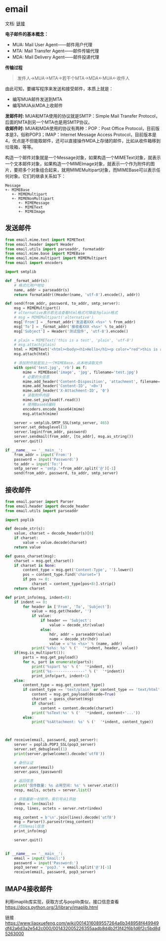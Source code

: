 # email

文档: [链接](https://docs.python.org/zh-cn/3/library/email.html)

<b>电子邮件的基本概念：</b>
* MUA: Mail User Agent——邮件用户代理
* MTA: Mail Transfer Agent——邮件传输代理
* MDA: Mail Delivery Agent——邮件投递代理

<b>传输过程</b>
> 发件人->MUA->MTA->若干个MTA->MDA<-MUA<-收件人

由此可知，要编写程序来发送和接受邮件，本质上就是：
* 编写MUA邮件发送到MTA
* 编写MUA从MDA上收邮件

<b>发邮件时:</b> MUA和MTA使用的协议就是SMTP：Simple Mail Transfer Protocol，后面的MTA到另一个MTA也是用SMTP协议。		
<b>收邮件时:</b> MUA和MDA使用的协议有两种：POP：Post Office Protocol，目前版本是3，俗称POP3；IMAP：Internet Message Access Protocol，目前版本是4，优点是不但能取邮件，还可以直接操作MDA上存储的邮件，比如从收件箱移到垃圾箱，等等。    	

构造一个邮件对象就是一个Message对象，如果构造一个MIMEText对象，就表示一个文本邮件对象，如果构造一个MIMEImage对象，就表示一个作为附件的图片，要把多个对象组合起来，就用MIMEMultipart对象，而MIMEBase可以表示任何对象。它们的继承关系如下：
```
Message
+- MIMEBase
   +- MIMEMultipart
   +- MIMENonMultipart
      +- MIMEMessage
      +- MIMEText
      +- MIMEImage
```

## 发送邮件
```python
from email.mime.text import MIMEText
from email.header import Header
from email.utils import parseaddr, formataddr
from email.mime.base import MIMEBase
from email.mime.multipart import MIMEMultipart
from email import encoders

import smtplib

def _format_addr(s):
    # 格式化用户地址
    name, addr = parseaddr(s)
    return formataddr((Header(name, 'utf-8').encode(), addr))

def send(from_addr, password, to_addr, smtp_server):
    msg = MIMEMultipart()
    # alternative表示若无法查看html格式可降级为plain格式
    # msg = MIMEMultipart('alternative')  
    msg['From'] = _format_addr('发送者XXX <%s>' % from_addr)
    msg['To'] = _format_addr('接收者XXX <%s>' % to_addr)
    msg['Subject'] = Header('测试信件', 'utf-8').encode()

    # plain = MIMEText('this is a test', 'plain', 'utf-8')
    # msg.attach(plain)
    html = MIMEText('<html><body><h1>Hello</h1><p color="red">this is a test</p><img src="cid:0" /></body></html>', 'html', 'utf-8')
    msg.attach(html)

    # 添加附件就是加上一个MIMEBase，从本地读取文件
    with open('test.jpg', 'rb') as f:
        mime = MIMEBase('image', 'jpg', filename='test.jpg')
        # 必要的头信息
        mime.add_header('Content-Disposition', 'attachment', filename='test.jpg')
        mime.add_header('Content-ID', '<0>')
        mime.add_header('X-Attachment-ID', '0')
        # 读取附件内容
        mime.set_payload(f.read())
        # 使用Base64编码
        encoders.encode_base64(mime)
        msg.attach(mime)

    server = smtplib.SMTP_SSL(smtp_server, 465)
    server.set_debuglevel(1)
    server.login(from_addr, password)
    server.sendmail(from_addr, [to_addr], msg.as_string())
    server.quit()

if __name__ == '__main__':
    from_addr = input('From:')
    password = input('Password:')
    to_addr = input('To:')
    smtp_server = 'smtp.'+from_addr.split('@')[-1]
    send(from_addr, password, to_addr, smtp_server)
```

## 接收邮件
```python
from email.parser import Parser
from email.header import decode_header
from email.utils import parseaddr

import poplib

def decode_str(s):
    value, charset = decode_header(s)[0]
    if charset:
        value = value.decode(charset)
    return value

def guess_charset(msg):
    charset = msg.get_charset()
    if charset is None:
        content_type = msg.get('Content-Type', '').lower()
        pos = content_type.find('charset=')
        if pos >= 0:
            charset = content_type[pos+8:].strip()
    return charset

def print_info(msg, indent=0):
    if indent == 0:
        for header in ['From', 'To', 'Subject']:
            value = msg.get(header, '')
            if value:
                if header == 'Subject':
                    value = decode_str(value)
                else:
                    hdr, addr = parseaddr(value)
                    name = decode_str(hdr)
                    value = u'%s <%s>' % (name, addr)
            print('%s%s: %s' % ('  '*indent, header, value))
    if(msg.is_multipart()):
        parts = msg.get_payload()
        for n, part in enumerate(parts):
            print('%spart %s' % ('  '*indent, n))
            print('%s---------------' % ('  '*indent))
            print_info(part, indent+1)
    else:
        content_type = msg.get_content_type()
        if content_type == 'text/plain' or content_type == 'text/html':
            content = msg.get_payload(decode=True)
            charset = guess_charset(msg)
            if charset:
                content = content.decode(charset)
            print('%sText:%s' % ('  '*indent, content+'...'))
        else:
            print('%sAttachment: %s' % ('  '*indent, content_type))
            


def receive(email, password, pop3_server):
    server = poplib.POP3_SSL(pop3_server)
    server.set_debuglevel(1)
    print(server.getwelcome().decode('utf8'))

    # 身份认证
    server.user(email)
    server.pass_(password)

    # 返回信息
    print('信件数量: %s 占用空间: %s' % server.stat())
    resp, mails, octets = server.list()

    # 获取最新一封邮件，索引号从1开始
    index = len(mails)
    resp, lines, octets = server.retr(index)

    msg_content = b'\n'.join(lines).decode('utf8')
    msg = Parser().parsestr(msg_content)
    # 打印email信息
    print_info(msg) 

    server.quit()
    

if __name__ == '__main__':
    email = input('Email:')
    password = input('Password:')
    pop3_server = 'pop3.' + email.split('@')[-1]
    receive(email, password, pop3_server)
```

## IMAP4接收邮件
利用imaplib库实现，获取方式与poplib类似，接口信息查看 https://docs.python.org/3/library/imaplib.html

链接
https://www.liaoxuefeng.com/wiki/0014316089557264a6b348958f449949df42a6d3a2e542c000/001432005226355aadb8d4b2f3f42f6b1d6f2c5bd8d5263000 

